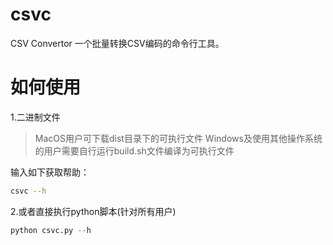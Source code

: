 csvc
===
CSV Convertor 一个批量转换CSV编码的命令行工具。

如何使用
===
1.二进制文件
> MacOS用户可下载dist目录下的可执行文件
> Windows及使用其他操作系统的用户需要自行运行build.sh文件编译为可执行文件

输入如下获取帮助：
```bash
csvc --h
```

2.或者直接执行python脚本(针对所有用户)
```python
python csvc.py --h
```

